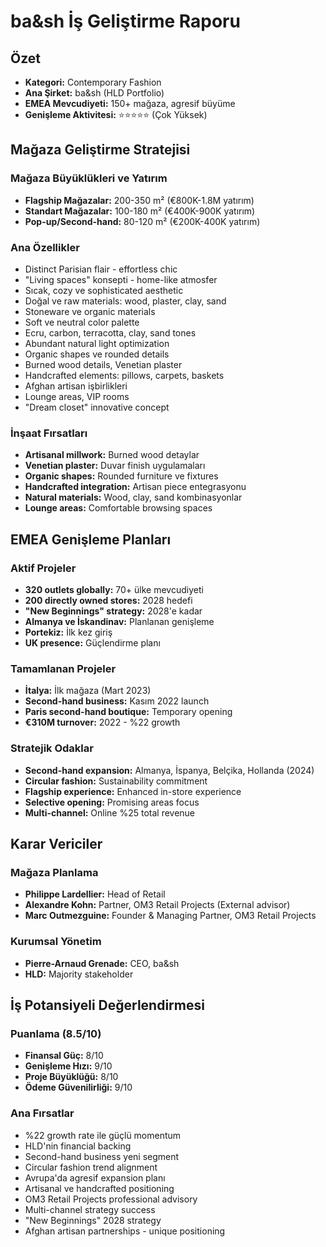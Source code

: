 # ba&sh İş Geliştirme Raporu

## Özet
- **Kategori:** Contemporary Fashion
- **Ana Şirket:** ba&sh (HLD Portfolio)
- **EMEA Mevcudiyeti:** 150+ mağaza, agresif büyüme
- **Genişleme Aktivitesi:** ⭐⭐⭐⭐⭐ (Çok Yüksek)

## Mağaza Geliştirme Stratejisi

### Mağaza Büyüklükleri ve Yatırım
- **Flagship Mağazalar:** 200-350 m² (€800K-1.8M yatırım)
- **Standart Mağazalar:** 100-180 m² (€400K-900K yatırım)
- **Pop-up/Second-hand:** 80-120 m² (€200K-400K yatırım)

### Ana Özellikler
- Distinct Parisian flair - effortless chic
- "Living spaces" konsepti - home-like atmosfer
- Sıcak, cozy ve sophisticated aesthetic
- Doğal ve raw materials: wood, plaster, clay, sand
- Stoneware ve organic materials
- Soft ve neutral color palette
- Ecru, carbon, terracotta, clay, sand tones
- Abundant natural light optimization
- Organic shapes ve rounded details
- Burned wood details, Venetian plaster
- Handcrafted elements: pillows, carpets, baskets
- Afghan artisan işbirlikleri
- Lounge areas, VIP rooms
- "Dream closet" innovative concept

### İnşaat Fırsatları
- **Artisanal millwork:** Burned wood detaylar
- **Venetian plaster:** Duvar finish uygulamaları
- **Organic shapes:** Rounded furniture ve fixtures
- **Handcrafted integration:** Artisan piece entegrasyonu
- **Natural materials:** Wood, clay, sand kombinasyonlar
- **Lounge areas:** Comfortable browsing spaces

## EMEA Genişleme Planları

### Aktif Projeler
- **320 outlets globally:** 70+ ülke mevcudiyeti
- **200 directly owned stores:** 2028 hedefi
- **"New Beginnings" strategy:** 2028'e kadar
- **Almanya ve İskandinav:** Planlanan genişleme
- **Portekiz:** İlk kez giriş
- **UK presence:** Güçlendirme planı

### Tamamlanan Projeler
- **İtalya:** İlk mağaza (Mart 2023)
- **Second-hand business:** Kasım 2022 launch
- **Paris second-hand boutique:** Temporary opening
- **€310M turnover:** 2022 - %22 growth

### Stratejik Odaklar
- **Second-hand expansion:** Almanya, İspanya, Belçika, Hollanda (2024)
- **Circular fashion:** Sustainability commitment
- **Flagship experience:** Enhanced in-store experience
- **Selective opening:** Promising areas focus
- **Multi-channel:** Online %25 total revenue

## Karar Vericiler

### Mağaza Planlama
- **Philippe Lardellier:** Head of Retail
- **Alexandre Kohn:** Partner, OM3 Retail Projects (External advisor)
- **Marc Outmezguine:** Founder & Managing Partner, OM3 Retail Projects

### Kurumsal Yönetim
- **Pierre-Arnaud Grenade:** CEO, ba&sh
- **HLD:** Majority stakeholder

## İş Potansiyeli Değerlendirmesi

### Puanlama (8.5/10)
- **Finansal Güç:** 8/10
- **Genişleme Hızı:** 9/10
- **Proje Büyüklüğü:** 8/10
- **Ödeme Güvenilirliği:** 9/10

### Ana Fırsatlar
- %22 growth rate ile güçlü momentum
- HLD'nin financial backing
- Second-hand business yeni segment
- Circular fashion trend alignment
- Avrupa'da agresif expansion planı
- Artisanal ve handcrafted positioning
- OM3 Retail Projects professional advisory
- Multi-channel strategy success
- "New Beginnings" 2028 strategy
- Afghan artisan partnerships - unique positioning
